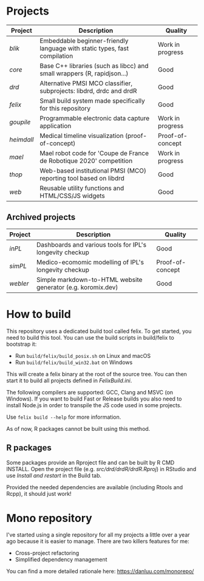 # Projects

| Project    | Description                                                                | Quality          |
| ---------- | -------------------------------------------------------------------------- | -----------------|
| *blik*     | Embeddable beginner-friendly language with static types, fast compilation  | Work in progress |
| *core*     | Base C++ libraries (such as libcc) and small wrappers (R, rapidjson...)    | Good             |
| *drd*      | Alternative PMSI MCO classifier, subprojects: libdrd, drdc and drdR        | Good             |
| *felix*    | Small build system made specifically for this repository                   | Good             |
| *goupile*  | Programmable electronic data capture application                           | Work in progress |
| *heimdall* | Medical timeline visualization (proof-of-concept)                          | Proof-of-concept |
| *mael*     | Mael robot code for 'Coupe de France de Robotique 2020' competition        | Work in progress |
| *thop*     | Web-based institutional PMSI (MCO) reporting tool based on libdrd          | Good             |
| *web*      | Reusable utility functions and HTML/CSS/JS widgets                         | Good             |

## Archived projects

| Project    | Description                                                                | Quality          |
| ---------- | -------------------------------------------------------------------------- | -----------------|
| *inPL*     | Dashboards and various tools for IPL's longevity checkup                   | Good             |
| *simPL*    | Medico-ecomomic modelling of IPL's longevity checkup                       | Proof-of-concept |
| *webler*   | Simple markdown-to-HTML website generator (e.g. koromix.dev)               | Good             |

# How to build

This repository uses a dedicated build tool called felix. To get started, you need to
build this tool. You can use the build scripts in build/felix to bootstrap it:

* Run `build/felix/build_posix.sh` on Linux and macOS
* Run `build/felix/build_win32.bat` on Windows

This will create a felix binary at the root of the source tree. You can then start
it to build all projects defined in *FelixBuild.ini*.

The following compilers are supported: GCC, Clang and MSVC (on Windows). If you
want to build Fast or Release builds you also need to install Node.js in order to
transpile the JS code used in some projects.

Use `felix build --help` for more information.

As of now, R packages cannot be built using this method.

## R packages

Some packages provide an Rproject file and can be built by R CMD INSTALL. Open the
project file (e.g. *src/drd/drdR/drdR.Rproj*) in RStudio and use *Install and restart* in the
Build tab.

Provided the needed dependencies are available (including Rtools and Rcpp), it should just work!

# Mono repository

I've started using a single repository for all my projects a little over a year ago because it is easier to manage.
There are two killers features for me:

* Cross-project refactoring
* Simplified dependency management

You can find a more detailed rationale here: https://danluu.com/monorepo/
